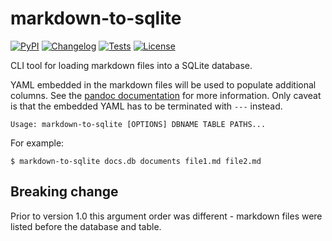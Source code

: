 # markdown-to-sqlite

[![PyPI](https://img.shields.io/pypi/v/markdown-to-sqlite.svg)](https://pypi.python.org/pypi/markdown-to-sqlite)
[![Changelog](https://img.shields.io/github/v/release/simonw/markdown-to-sqlite?include_prereleases&label=changelog)](https://github.com/simonw/markdown-to-sqlite/releases)
[![Tests](https://github.com/simonw/markdown-to-sqlite/workflows/Test/badge.svg)](https://github.com/simonw/markdown-to-sqlite/actions?query=workflow%3ATest)
[![License](https://img.shields.io/badge/license-Apache%202.0-blue.svg)](https://github.com/simonw/markdown-to-sqlite/blob/main/LICENSE)

CLI tool for loading markdown files into a SQLite database.

YAML embedded in the markdown files will be used to populate additional columns.
See the [pandoc documentation](https://pandoc.org/MANUAL.html#metadata-variables)
for more information. Only caveat is that the embedded YAML has to be
terminated with `---` instead.

    Usage: markdown-to-sqlite [OPTIONS] DBNAME TABLE PATHS...

For example:

    $ markdown-to-sqlite docs.db documents file1.md file2.md

## Breaking change

Prior to version 1.0 this argument order was different - markdown files were listed before the database and table.
